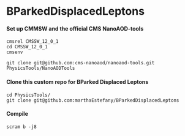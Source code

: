 # BParkedDisplacedLeptons

#### Set up CMMSW and the official CMS NanoAOD-tools
```
cmsrel CMSSW_12_0_1
cd CMSSW_12_0_1
cmsenv

git clone git@github.com:cms-nanoaod/nanoaod-tools.git PhysicsTools/NanoAODTools
```
#### Clone this custom repo for BParked Displaced Leptons
```
cd PhysicsTools/
git clone git@github.com:marthaEstefany/BParkedDisplacedLeptons
```
#### Compile
```
scram b -j8
```
